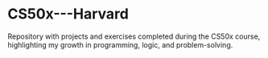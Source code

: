 # CS50x---Harvard
Repository with projects and exercises completed during the CS50x course, highlighting my growth in programming, logic, and problem-solving.
